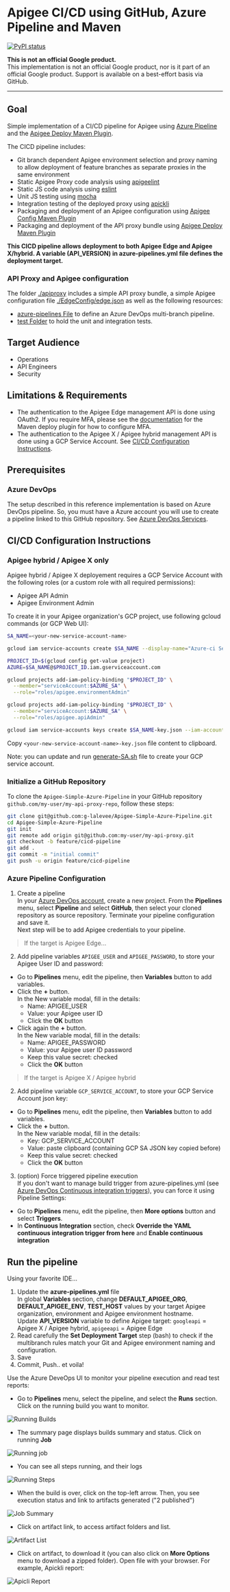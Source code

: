 # Apigee CI/CD using GitHub, Azure Pipeline and Maven 

[![PyPI status](https://img.shields.io/pypi/status/ansicolortags.svg)](https://pypi.python.org/pypi/ansicolortags/) 

**This is not an official Google product.**<BR>This implementation is not an official Google product, nor is it part of an official Google product. Support is available on a best-effort basis via GitHub.

***

## Goal

Simple implementation of a CI/CD pipeline for Apigee using
[Azure Pipeline](https://docs.microsoft.com/en-us/azure/devops/pipelines/get-started/what-is-azure-pipelines?view=azure-devops) and the [Apigee Deploy Maven Plugin](https://github.com/apigee/apigee-deploy-maven-plugin).

The CICD pipeline includes:

- Git branch dependent Apigee environment selection and proxy naming to allow
  deployment of feature branches as separate proxies in the same environment
- Static Apigee Proxy code analysis using [apigeelint](https://github.com/apigee/apigeelint)
- Static JS code analysis using [eslint](https://eslint.org/)
- Unit JS testing using [mocha](https://mochajs.org/)
- Integration testing of the deployed proxy using
  [apickli](https://github.com/apickli/apickli)
- Packaging and deployment of an Apigee configuration using
  [Apigee Config Maven Plugin](https://github.com/apigee/apigee-config-maven-plugin)
- Packaging and deployment of the API proxy bundle using
  [Apigee Deploy Maven Plugin](https://github.com/apigee/apigee-deploy-maven-plugin)

**This CICD pipeline allows deployment to both Apigee Edge and Apigee X/hybrid. A variable (API_VERSION) in azure-pipelines.yml file defines the deployment target.**



### API Proxy and Apigee configuration

The folder [./apiproxy](./apiproxy) includes a simple API proxy bundle, a simple Apigee configuration file [./EdgeConfig/edge.json](./EdgeConfig/edge.json) as well as the following resources:

- [azure-pipelines File](./azure-pipelines.yml) to define an Azure DevOps
  multi-branch pipeline.
- [test Folder](./test) to hold the unit and integration
  tests.


## Target Audience

- Operations
- API Engineers
- Security

## Limitations & Requirements

- The authentication to the Apigee Edge management API is done using OAuth2. If
  you require MFA, please see the [documentation](https://github.com/apigee/apigee-deploy-maven-plugin#oauth-and-two-factor-authentication)
  for the Maven deploy plugin for how to configure MFA.
- The authentication to the Apigee X / Apigee hybrid management API is done using a GCP Service Account. See [CI/CD Configuration Instructions](#CI/CD-Configuration-Instructions).

## Prerequisites

### Azure DevOps

The setup described in this reference implementation is based on Azure DevOps pipeline. So, you must have a Azure account you will use to create a pipeline linked to this GitHub repository. See [Azure DevOps Services](https://azure.microsoft.com/en-us/services/devops/).


## CI/CD Configuration Instructions

### Apigee hybrid / Apigee X only

Apigee hybrid / Apigee X deployement requires a GCP Service Account with the following roles (or a custom role with all required permissions):

- Apigee API Admin
- Apigee Environment Admin

To create it in your Apigee organization's GCP project, use following gcloud commands (or GCP Web UI):

```sh
SA_NAME=<your-new-service-account-name>

gcloud iam service-accounts create $SA_NAME --display-name="Azure-ci Service Account"

PROJECT_ID=$(gcloud config get-value project)
AZURE=$SA_NAME@$PROJECT_ID.iam.gserviceaccount.com

gcloud projects add-iam-policy-binding "$PROJECT_ID" \
  --member="serviceAccount:$AZURE_SA" \
  --role="roles/apigee.environmentAdmin"

gcloud projects add-iam-policy-binding "$PROJECT_ID" \
  --member="serviceAccount:$AZURE_SA" \
  --role="roles/apigee.apiAdmin"

gcloud iam service-accounts keys create $SA_NAME-key.json --iam-account=$AZURE_SA --key-file-type=json 

```

Copy `<your-new-service-account-name>-key.json` file content to clipboard. 

Note: you can update and run [generate-SA.sh](./generate-SA.sh) file to create your GCP service account.


### Initialize a GitHub Repository

To clone the `Apigee-Simple-Azure-Pipeline` in your GitHub repository `github.com/my-user/my-api-proxy-repo`, follow these
steps:

```bash
git clone git@github.com:g-lalevee/Apigee-Simple-Azure-Pipeline.git
cd Apigee-Simple-Azure-Pipeline
git init
git remote add origin git@github.com:my-user/my-api-proxy.git
git checkout -b feature/cicd-pipeline
git add .
git commit -m "initial commit"
git push -u origin feature/cicd-pipeline
```
 

### Azure Pipeline Configuration 

1.  Create a pipeline<BR>
In your [Azure DevOps account](https://dev.azure.com), create a new project. From the **Pipelines** menu, select **Pipeline** and select **GitHub**, then select your cloned repository as source repository. Terminate your pipeline configuration and save it.<BR>
Next step will be to add Apigee credentials to your pipeline. 


> If the target is Apigee Edge...

2.  Add pipeline variables `APIGEE_USER` and `APIGEE_PASSWORD`, to store your Apigee User ID and password:
- Go to **Pipelines** menu, edit the pipeline, then **Variables** button to add variables.
- Click the **+** button.<BR>In the New variable modal, fill in the details:
  - Name: APIGEE_USER
  - Value: your Apigee user ID 
  - Click the **OK** button
- Click again the **+** button.<BR>In the New variable modal, fill in the details:
  - Name: APIGEE_PASSWORD
  - Value: your Apigee user ID password
  - Keep this value secret: checked
  - Click the **OK** button

> If the target is Apigee X / Apigee hybrid

2.  Add pipeline variable `GCP_SERVICE_ACCOUNT`, to store your GCP Service Account json key:
- Go to **Pipelines** menu, edit the pipeline, then **Variables** button to add variables.
- Click the **+** button.<BR>In the New variable modal, fill in the details:
  - Key: GCP_SERVICE_ACCOUNT
  - Value: paste clipboard (containing GCP SA JSON key copied before)
  - Keep this value secret: checked
  - Click the **OK** button

3.  (option) Force triggered pipeline execution<BR>If you don't want to manage build trigger from azure-pipelines.yml (see [Azure DevOps Continuous integration triggers](https://docs.microsoft.com/en-us/azure/devops/pipelines/repos/github?view=azure-devops&tabs=yaml#ci-triggers)), you can force it using Pipeline Settings:
- Go to **Pipelines** menu, edit the pipeline, then **More options** button and select **Triggers**.
- In **Continuous Integration** section, check **Override the YAML continuous integration trigger from here** and **Enable continuous integration**



## Run the pipeline

Using your favorite IDE...
1.  Update the **azure-pipelines.yml** file<BR>
In global **Variables** section, change **DEFAULT_APIGEE_ORG**, **DEFAULT_APIGEE_ENV**, **TEST_HOST** values by your target Apigee organization, environment and Apigee environment hostname.<BR>
Update **API_VERSION** variable to define Apigee target: `googleapi` = Apigee X / Apigee hybrid, `apigeeapi` = Apigee Edge
2.  Read carefully the **Set Deployment Target** step (bash) to check if the multibranch rules match your Git and Apigee environment naming and configuration.
3. Save
4. Commit, Push.. et voila!


Use the Azure DeveOps UI to monitor your pipeline execution and read test reports:

- Go to **Pipelines** menu, select the pipeline, and select the **Runs** section. <BR> Click on the running build you want to monitor.

![Running Builds](./images/running-build.png)

- The summary page displays builds summary and status. Click on running **Job**

![Running job](./images/running-job.png)

- You can see all steps running, and their logs

![Running Steps](./images/running-steps.png)

- When the build is over, click on the top-left arrow. Then, you see execution status and link to artifacts generated ("2 published")

![Job Summary](./images/ended-job.png)

- Click on artifact link, to access artifact folders and list. 

![Artifact List](./images/artifact-list.png)

- Click on artifact, to download it (you can also click on **More Options** menu to download a zipped folder). Open file with your browser. For example, Apickli report:

![Apicli Report](./images/apickli-report.png)


